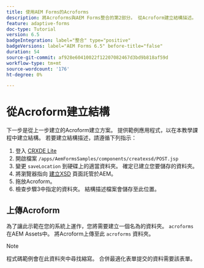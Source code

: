 ```yaml
---
title: 使用AEM Forms的Acroforms
description: 將Acroforms與AEM Forms整合的第2部分。 從Acroform建立結構描述。
feature: adaptive-forms
doc-type: Tutorial
version: 6.5
badgeIntegration: label="整合" type="positive"
badgeVersions: label="AEM Forms 6.5" before-title="false"
duration: 54
source-git-commit: af928e60410022f12207082467d3bd9b818af59d
workflow-type: tm+mt
source-wordcount: '176'
ht-degree: 0%

---
```



# 從Acroform建立結構

下一步是從上一步建立的Acroform建立方案。 提供範例應用程式，以在本教學課程中建立結構。 若要建立結構描述，請遵循下列指示：

1. 登入 [CRXDE Lite](http://localhost:4502/crx/de)
2. 開啟檔案 `/apps/AemFormsSamples/components/createxsd/POST.jsp`
3. 變更 `saveLocation` 到硬碟上的適當資料夾。 確定已建立您要儲存的資料夾。
4. 將瀏覽器指向 [建立XSD](http://localhost:4502/content/DocumentServices/CreateXsd.html) 頁面託管於AEM。
5. 拖放Acroform。
6. 檢查步驟3中指定的資料夾。 結構描述檔案會儲存至此位置。

## 上傳Acroform

為了讓此示範在您的系統上運作，您將需要建立一個名為的資料夾。 `acroforms` 在AEM Assets中。 將Acroform上傳至此 `acroforms` 資料夾。

>[!NOTE]
>
>程式碼範例會在此資料夾中尋找縮寫。 合併最適化表單提交的資料需要該表單。
